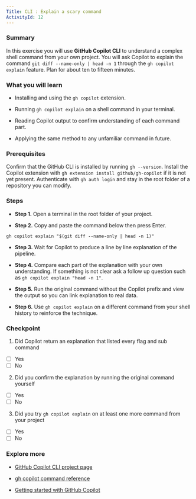 ```yaml
---
Title: CLI : Explain a scary command
ActivityId: 12
---
```


### Summary

In this exercise you will use **GitHub Copilot CLI** to understand a complex shell command from your own project. You will ask Copilot to explain the command `git diff --name-only | head -n 1` through the `gh copilot explain` feature. Plan for about ten to fifteen minutes.

### What you will learn

- Installing and using the `gh copilot` extension.

- Running `gh copilot explain` on a shell command in your terminal.

- Reading Copilot output to confirm understanding of each command part.

- Applying the same method to any unfamiliar command in future.

### Prerequisites

Confirm that the GitHub CLI is installed by running `gh --version`. Install the Copilot extension with `gh extension install github/gh-copilot` if it is not yet present. Authenticate with `gh auth login` and stay in the root folder of a repository you can modify.

### Steps

- **Step 1.** Open a terminal in the root folder of your project.

- **Step 2.** Copy and paste the command below then press Enter.

`gh copilot explain "$(git diff --name-only | head -n 1)"`

- **Step 3.** Wait for Copilot to produce a line by line explanation of the pipeline.

- **Step 4.** Compare each part of the explanation with your own understanding. If something is not clear ask a follow up question such as `gh copilot explain "head -n 1"`.

- **Step 5.** Run the original command without the Copilot prefix and view the output so you can link explanation to real data.

- **Step 6.** Use `gh copilot explain` on a different command from your shell history to reinforce the technique.

### Checkpoint

1. Did Copilot return an explanation that listed every flag and sub command

- [ ] Yes
- [ ] No

2. Did you confirm the explanation by running the original command yourself

- [ ] Yes
- [ ] No

3. Did you try `gh copilot explain` on at least one more command from your project

- [ ] Yes
- [ ] No

### Explore more

- [GitHub Copilot CLI project page](https://githubnext.com/projects/copilot-cli)

- [gh copilot command reference](https://docs.github.com/en/copilot/using-github-copilot/using-github-copilot-in-the-command-line)

- [Getting started with GitHub Copilot](https://docs.github.com/en/copilot/getting-started-with-github-copilot)
